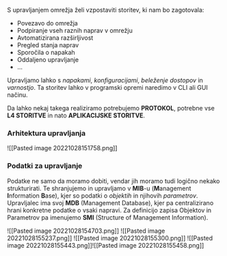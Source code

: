 S upravljanjem omrežja želi vzpostaviti storitev, ki nam bo zagotovala:
- Povezavo do omrežja 
- Podpiranje vseh raznih naprav v omrežju
- Avtomatizirana razširljivost 
- Pregled stanja naprav
- Sporočila o napakah
- Oddaljeno upravljanje
- ...


Upravljamo lahko s *napakami*, *konfiguracijami*, *beleženje dostopov* in *varnostjo*. Ta storitev lahko v programski opremi naredimo v CLI ali GUI načinu.

Da lahko nekaj takega realiziramo potrebujemo **PROTOKOL**, potrebne vse **L4 STORITVE** in nato **APLIKACIJSKE STORITVE**.

### Arhitektura upravljanja
![[Pasted image 20221028151758.png]]

### Podatki za upravljanje
Podatke ne samo da moramo dobiti, vendar jih moramo tudi logično nekako strukturirati. Te shranjujemo in upravljamo v **MIB**-u (**M**anagement 
**I**nformation **B**ase), kjer so podatki o *objektih* in njihovih *parametrov*. Upravljalec ima svoj **MDB** (Management Database), kjer pa centralizirano hrani konkretne podatke o vsaki napravi. Za definicijo zapisa Objektov in Parametrov pa imenujemo **SMI** (Structure of Management Information).

![[Pasted image 20221028154703.png]]
![[Pasted image 20221028155237.png]]
![[Pasted image 20221028155300.png]]
![[Pasted image 20221028155443.png]]![[Pasted image 20221028155458.png]]
